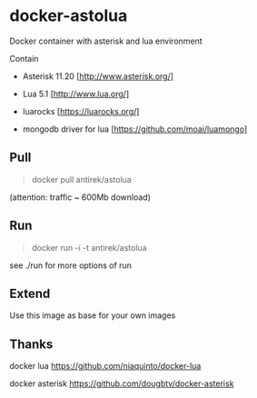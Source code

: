 # docker-astolua

Docker container with asterisk and lua environment

Contain

- Asterisk 11.20 [http://www.asterisk.org/]

- Lua 5.1 [http://www.lua.org/]

- luarocks [https://luarocks.org/]

- mongodb driver for lua [https://github.com/moai/luamongo]



## Pull

> docker pull antirek/astolua

(attention: traffic ~ 600Mb download)



## Run

> docker run -i -t antirek/astolua

see ./run for more options of run



## Extend

Use this image as base for your own images




## Thanks

docker lua https://github.com/niaquinto/docker-lua

docker asterisk https://github.com/dougbtv/docker-asterisk